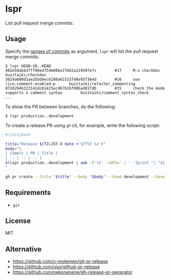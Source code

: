 # lspr

List pull request merge commits.

## Usage

Specify the [ranges of commits](https://git-scm.com/book/en/v2/Git-Tools-Revision-Selection#_commit_ranges) as argument, `lspr` will list the pull request merge commits.

```console
$ lspr HEAD~10..HEAD
482e58ab83fff86ed754b00be27b62a219597e7c        #17     M-x checkdoc    buzztaiki/checkdoc
3029a880d1ae2bbb8ec6280a61515f48e957364d        #16     use lice:comment-enabled-p      buzztaiki/refactor_commenting
8726294b323141dc61425ecd67b1bf00bad81fdb        #15     check the mode supports a comment syntax        buzztaiki/comment_syntax_check
...
```

To show the PR between branches, do the following:

```console
$ lspr production..development
```

To create a release PR using `gh` cli, for example, write the following script:

```bash
#!/bin/bash

title="Release $(TZ=JST-9 date +'%FT%T %z')"
body="\
| Commit | PR | Title |
| -- | -- | -- |
$(lspr production..development | awk -F'\t' -vOFS=' | ' '{print "| "$1, $2, $3" |"}')
"

gh pr create --title "$title" --body "$body" --head development --base production
```


## Requirements
- `git`

## License
MIT

## Alternative
- https://github.com/x-motemen/git-pr-release
- https://github.com/uiur/github-pr-release
- https://github.com/nekonenene/gh-release-pr-generator
